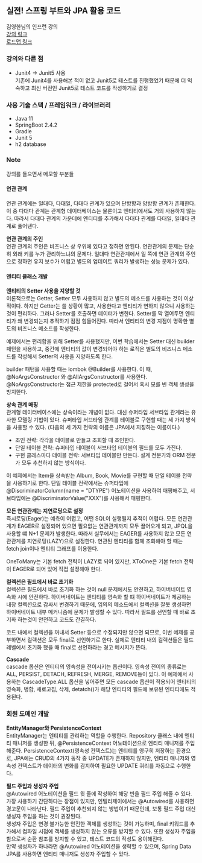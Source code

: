 ## 실전! 스프링 부트와 JPA 활용 코드
김영한님의 인프런 강의  
[강의 링크](https://www.inflearn.com/course/%EC%8A%A4%ED%94%84%EB%A7%81%EB%B6%80%ED%8A%B8-JPA-%ED%99%9C%EC%9A%A9-1/)  
[로드맵 링크](https://www.inflearn.com/roadmaps/149)

### 강의와 다른 점
- Junit4 -> Junit5 사용  
기존에 Junit4를 사용해본 적이 없고 Junit5로 테스트를 진행했었기 때문에 더 익숙하고 최신 버전인 Junit5로 테스트 코드를 작성하기로 결정
  
### 사용 기술 스택 / 프레임워크 / 라이브러리
- Java 11
- SpringBoot 2.4.2
- Gradle
- Junit 5
- h2 database

### Note
강의를 들으면서 메모할 부분들

#### 연관 관계  
연관 관계에는 일대다, 다대일, 다대다 관계가 있으며 단방향과 양방향 관계가 존재한다. 이 중 다대다 관계는 관계형 데이터베이스는 물론이고 엔티티에서도 거의 사용하지 않는다.
따라서 다대다 관계의 가운데에 엔티티를 추가해서 다대다 관계를 다대일, 일대다 관계로 풀어낸다.

**연관 관계의 주인**  
연관 관계의 주인은 비즈니스 상 우위에 있다고 정하면 안된다. 연관관계의 문제는 단순히 외래 키를 누가 관리하느냐의 문제다.
일대다 연관관계에서 일 쪽에 연관 관계의 주인으로 정하면 유지 보수가 어렵고 별도의 업데이트 쿼리가 발생하는 성능 문제가 있다.

#### 엔티티 클래스 개발

**엔티티의 Setter 사용을 지양할 것**  
이론적으로는 Getter, Setter 모두 사용하지 않고 별도의 메소드를 사용하는 것이 이상적이다.
하지만 Getter는 쓸 상황이 많고, 사용한다고 엔티티가 변하지 않으니 사용하는 것이 편리하다.
그러나 Setter를 호출하면 데이터가 변한다. Setter를 막 열어두면 엔티티가 왜 변경되는지 추적하기 점점 힘들어진다.
따라서 엔티티의 변경 지점이 명확한 별도의 비즈니스 메소드를 작성한다.

예제에서는 편리함을 위해 Setter를 사용했지만, 이번 학습에서는 Setter 대신 builder 패턴을 사용하고, 
중간에 엔티티의 값이 변경되어야 하는 로직은 별도의 비즈니스 메소드를 작성해서 Setter의 사용을 지양하도록 한다.

builder 패턴을 사용할 때는 lombok @Builder를 사용한다. 이 때, @NoArgsConstructor 와 @AllArgsConstructor를 사용한다.
@NoArgsConstructor는 접근 제한을 protected로 걸어서 혹시 모를 빈 객체 생성을 방지한다.

**상속 관계 매핑**  
관계형 데이터베이스에는 상속이라는 개념이 없다. 대신 슈퍼타입 서브타입 관계라는 유사한 모델링 기법이 있다.
슈퍼타입 서브타임 관계를 테이블로 구현할 때는 세 가지 방식을 사용할 수 있다. (다음의 세 가지 전략의 이름은 JPA에서 지칭하는 이름이다.)
- 조인 전략: 각각을 테이블로 만들고 조회할 때 조인한다.
- 단일 테이블 전략: 슈퍼타입 테이블이 서브타입 테이블의 필드를 모두 가진다.
- 구현 클래스마다 테이블 전략: 서브타입 테이블만 만든다. 설계 전문가와 ORM 전문가 모두 추천하지 않는 방식이다.

이 예제에서는 Item을 상속받는 Album, Book, Movie를 구현할 때 단일 테이블 전략을 사용하기로 한다.
단일 테이블 전략에서는 슈퍼타입에 @DiscriminatorColumn(name = "DTYPE") 어노테이션을 사용하여 매핑해주고,
서브타입에는 @DiscriminatorValue("XXX")를 사용해서 매핑한다.

**모든 연관관계는 지연로딩으로 설정**  
즉시로딩(Eager)는 예측이 어렵고, 어떤 SQL이 실행될지 추적이 어렵다.
모든 연관관계가 EAGER로 설정되어 있으면 필요없는 연관관계까지 모두 끌어오게 되고, JPQL을 사용할 떄 N+1 문제가 발생한다.
따라서 실무에서는 EAGER를 사용하지 않고 모든 연관관계를 지연로딩(LAZY)으로 설정한다.
연관된 엔티티를 함께 조회해야 할 때는 fetch join이나 엔티티 그래프를 이용한다.

OneToMany는 기본 fetch 전략이 LAZY로 되어 있지만, XToOne은 기본 fetch 전략이 EAGER로 되어 있어 직접 설정해야 한다.

**컬렉션은 필드에서 바로 초기화**  
컬렉션은 필드에서 바로 초기화 하는 것이 null 문제에서도 안전하고, 하이버네이트 영속화 시에 안전하다.
하이버네이트는 엔티티를 영속화 할 떄 하이버네이트가 제공하는 내장 컬렉션으로 감싸서 변경하기 때문에,
임의의 메소드에서 컬렉션을 잘못 생성하면 하이버네이트 내부 메커니즘에 문제가 발생할 수 있다.
따라서 필드를 선언할 때 바로 초기화 하는것이 안전하고 코드도 간결하다.

코드 내에서 컬렉션을 꺼내서 Setter 등으로 수정되지만 않으면 되므로, 이번 예제를 공부하면서 컬렉션은 모두 final로 선언하기로 한다.
실제로 엔티티 내의 컬렉션들은 필드 레벨에서 초기화 했을 때 final로 선언하라는 경고 메시지가 뜬다.

**Cascade**  
cascade 옵션은 엔티티의 영속성을 전이시키는 옵션이다. 영속성 전이의 종류로는 ALL, PERSIST, DETACH, REFRESH, MERGE, REMOVE등이 있다.
이 예제에서 사용하는 CascadeType.ALL 옵션을 넣어주면 모든 cascade 옵션이 적용되어 엔티티의 영속화, 병합, 새로고침, 삭제, detatch()가 해당 엔티티의 필드에 보유된 엔티티에도 적용된다.

### 회원 도메인 개발

**EntityManager와 PersistenceContext**  
EntityManager는 엔티티를 관리하는 역할을 수행한다. Repository 클래스 내에 엔티티 매니저를 생성한 뒤, @PersistenceContext 어노테이션으로 엔티티 매니저를 주입해준다.
PersistenceContext(영속성 컨텍스트)는 엔티티를 영구히 저장하는 환경으로, JPA에는 CRUD의 4가지 동작 중 UPDATE가 존재하지 않지만, 엔티티 매니저와 영속성 컨텍스트가 데이터의 변화를 감지하여 필요한 UPDATE 쿼리를 자동으로 수행한다.

**필드 주입과 생성자 주입**  
@Autowired 어노테이션을 필드 윗 줄에 작성하여 해당 빈을 필드 주입 해줄 수 있다. 가장 사용하기 간단하다는 장점이 있지만, 인텔리제이에서는 @Autowired를 사용하면 경고문이 나타난다.
필드 주입이 추천되지 않는 방법이기 때문인데, 보통 필드 주입 대신 생성자 주입을 하는 것이 권장된다.  
생성자 주입은 변경 불가능한 안전한 객체를 생성하는 것이 가능하며, final 키워드를 추가해서 컴파일 시점에 객체를 생성하지 않는 오류를 방지할 수 있다.
또한 생성자 주입을 함으로써 순환 참조를 방지할 수 있고, 테스트 코드의 작성도 용이해진다.  
만약 생성자가 하나라면 @Autowired 어노테이션을 생략할 수 있으며, Spring Data JPA를 사용하면 엔티티 매니저도 생성자 주입할 수 있다.